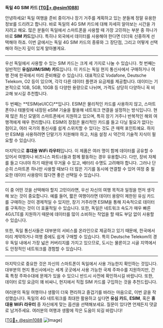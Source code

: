 **독일 4G SIM 카드 [[TG💪+ @esim1088](https://t.me/s/esim1088)]**

안녕하세요! 독일 여행을 준비 중이거나 장기 거주를 계획하고 있는 분들께 정말 유용한 정보를 드리려고 합니다. 바로 독일의 4G SIM 카드에 대해 자세히 알아보는 시간을 가지려고 해요. 많은 분들이 독일에서 스마트폰을 사용할 때 가장 고민하는 부분 중 하나가 바로 **SIM 카드**입니다. 특히나 외국에서 데이터를 사용해야 한다면 더더욱 신중하게 선택해야 하죠. 이번 글에서는 독일 4G SIM 카드의 종류와 그 장단점, 그리고 어떻게 선택해야 하는지 깊이 있게 알아볼게요.

---

우선 독일에서 사용할 수 있는 SIM 카드는 크게 세 가지로 나눌 수 있습니다. 첫 번째는 일반적인 **유심(UIM/SIM) 카드**입니다. 이 카드는 독일 현지 통신사에서 구매하거나 여행 전에 한국에서 미리 준비해갈 수 있습니다. 대표적으로 Vodafone, Deutsche Telekom, O2 등이 있으며, 각각 다른 데이터 플랜과 요금제를 제공합니다. 데이터는 기본적으로 1GB, 5GB, 10GB 등 다양한 용량으로 나뉘며, 가격도 상당히 다양하니 꼭 비교해 보시길 추천합니다.

두 번째는 **ESIM(eUICC)**입니다. ESIM은 물리적인 카드를 사용하지 않고, 스마트폰이나 태블릿에 내장된 eSIM 기술을 활용해 네트워크 연결을 설정하는 방식입니다. 현재 많은 최신 모델의 스마트폰에서 지원하고 있으며, 특히 장기 거주나 반복적인 해외 여행객에게 매우 편리합니다. ESIM의 장점은 물리적인 카드를 들고 다닐 필요가 없다는 점이고, 여러 국가의 통신사를 쉽게 스위치할 수 있다는 것도 큰 매력 포인트예요. 하지만 ESIM을 사용하려면 단말기가 지원해야 하고, 처음 설정 시 약간의 기술적 지식이 필요할 수 있습니다.

마지막으로 **휴대용 WiFi 라우터**입니다. 이 제품은 여러 명이 함께 데이터를 공유할 수 있어서 여행자나 비즈니스 파트너들과 함께 활동하는 경우 유용합니다. 다만, 장비 자체를 들고 다녀야 하기 때문에 무거울 수 있고, 배터리 수명도 고려해야 합니다. 그러나 단순히 스마트폰 하나만 사용할 때보다 더 많은 기기를 동시에 연결할 수 있어 여정 중 필요한 데이터 사용량이 많다면 좋은 선택일 수 있습니다.

---

이 중 어떤 것을 선택해야 할지 고민이라면, 우선 자신의 여행 목적과 일정을 먼저 생각해 보는 것이 중요합니다. 예를 들어, 짧은 여행이라면 데이터 용량이 제한된 유심 카드를 구매하는 것이 경제적일 수 있지만, 장기 거주라면 ESIM을 통해 지속적으로 데이터를 구독하는 것이 더 효율적일 수 있습니다. 또한, 독일은 네트워크 속도가 매우 빠른 4G/LTE를 지원하기 때문에 데이터를 많이 소비하는 작업을 할 때도 부담 없이 사용할 수 있습니다.

또한, 독일 통신사들은 대부분의 서비스를 온라인으로 제공하고 있기 때문에, 한국에서 미리 계약하거나 여행 중에도 쉽게 구매할 수 있습니다. 특히 Deutsche Telekom의 경우 독일 내에서 가장 넓은 커버리지를 가지고 있으므로, 도시는 물론이고 시골 지역에서도 안정적인 네트워크를 경험할 수 있습니다.

---

마지막으로 중요한 것은 자신의 스마트폰이 독일에서 사용 가능한지 확인하는 것입니다. 대부분의 현지 통신사에서는 세계 곳곳에서 사용 가능한 국제 주파수를 지원하지만, 간혹 특정 주파수대에 문제가 있을 수 있으니 반드시 사전에 확인하시길 바랍니다. 또한, 데이터 로밍 요금이 꽤 비싸니, 현지에서 직접 SIM 카드를 구입하는 것을 추천드립니다.

여러분의 독일 여행이나 생활이 더욱 편리하고 즐겁기를 바라는 마음으로, 이번 글을 작성했습니다. 독일의 4G 네트워크를 최대한 활용하고 싶다면 **유심 카드**, **ESIM**, 혹은 **휴대용 WiFi 라우터** 중 자신에게 맞는 옵션을 선택해보세요. 질문이 있다면 언제든지 댓글로 남겨주세요. 여러분의 여행과 생활에 작은 도움이 되길 바랍니다!

[[TG💪+ @esim1088](https://t.me/s/esim1088) ![Image](https://i.postimg.cc/Y0z9fWf4/image.png)]